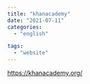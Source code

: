 ```yaml
---
title: "khanacademy"
date: "2021-07-11"
categories:
  - "english"

tags:
  - "website"
---
```


https://khanacademy.org/
